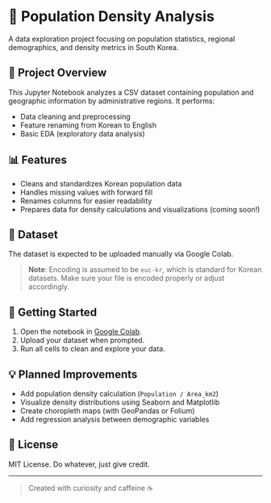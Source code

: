 # 🧮 Population Density Analysis

A data exploration project focusing on population statistics, regional demographics, and density metrics in South Korea.

## 📂 Project Overview

This Jupyter Notebook analyzes a CSV dataset containing population and geographic information by administrative regions. It performs:
- Data cleaning and preprocessing
- Feature renaming from Korean to English
- Basic EDA (exploratory data analysis)

## 📊 Features

- Cleans and standardizes Korean population data
- Handles missing values with forward fill
- Renames columns for easier readability
- Prepares data for density calculations and visualizations (coming soon!)

## 📁 Dataset

The dataset is expected to be uploaded manually via Google Colab.

> **Note**: Encoding is assumed to be `euc-kr`, which is standard for Korean datasets. Make sure your file is encoded properly or adjust accordingly.

## 🚀 Getting Started

1. Open the notebook in [Google Colab](https://colab.research.google.com/).
2. Upload your dataset when prompted.
3. Run all cells to clean and explore your data.

## 💡 Planned Improvements

- Add population density calculation (`Population / Area_km2`)
- Visualize density distributions using Seaborn and Matplotlib
- Create choropleth maps (with GeoPandas or Folium)
- Add regression analysis between demographic variables

## 📜 License

MIT License. Do whatever, just give credit.

---

> Created with curiosity and caffeine ☕️
